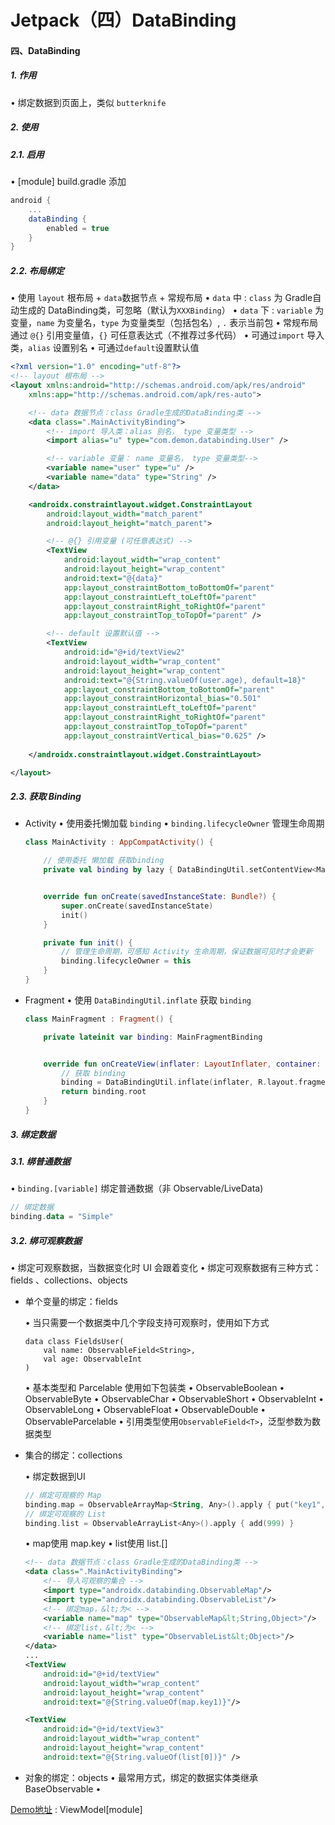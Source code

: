 # Jetpack（四）DataBinding

#### 四、DataBinding

##### 1. 作用

• 绑定数据到页面上，类似 `butterknife` 

##### 2. 使用

##### 2.1. 启用

• [module] build.gradle 添加

```groovy
android {
    ...
    dataBinding {
        enabled = true
    }
}
```

##### 2.2. 布局绑定

• 使用 `layout` 根布局 + `data`数据节点 + 常规布局
• `data` 中 : `class` 为 Gradle自动生成的 DataBinding类，可忽略（默认为`XXXBinding`）
• `data` 下 :  `variable` 为变量，`name` 为变量名，`type` 为变量类型（包括包名）, `.` 表示当前包
• 常规布局通过 `@{}` 引用变量值，`{}` 可任意表达式（不推荐过多代码）
• 可通过`import` 导入类，`alias` 设置别名
• 可通过`default`设置默认值

```xml
<?xml version="1.0" encoding="utf-8"?>
<!-- layout 根布局 -->
<layout xmlns:android="http://schemas.android.com/apk/res/android"
    xmlns:app="http://schemas.android.com/apk/res-auto">

    <!-- data 数据节点：class Gradle生成的DataBinding类 -->
    <data class=".MainActivityBinding">
        <!-- import 导入类：alias 别名， type 变量类型 -->
        <import alias="u" type="com.demon.databinding.User" />

        <!-- variable 变量： name 变量名， type 变量类型-->
        <variable name="user" type="u" />
        <variable name="data" type="String" />
    </data>

    <androidx.constraintlayout.widget.ConstraintLayout
        android:layout_width="match_parent"
        android:layout_height="match_parent">

        <!-- @{} 引用变量 (可任意表达式) -->
        <TextView
            android:layout_width="wrap_content"
            android:layout_height="wrap_content"
            android:text="@{data}"
            app:layout_constraintBottom_toBottomOf="parent"
            app:layout_constraintLeft_toLeftOf="parent"
            app:layout_constraintRight_toRightOf="parent"
            app:layout_constraintTop_toTopOf="parent" />

        <!-- default 设置默认值 -->
        <TextView
            android:id="@+id/textView2"
            android:layout_width="wrap_content"
            android:layout_height="wrap_content"
            android:text="@{String.valueOf(user.age), default=18}"
            app:layout_constraintBottom_toBottomOf="parent"
            app:layout_constraintHorizontal_bias="0.501"
            app:layout_constraintLeft_toLeftOf="parent"
            app:layout_constraintRight_toRightOf="parent"
            app:layout_constraintTop_toTopOf="parent"
            app:layout_constraintVertical_bias="0.625" />
        
    </androidx.constraintlayout.widget.ConstraintLayout>

</layout>
```

##### 2.3. 获取 Binding

- Activity
  • 使用委托懒加载 `binding`
  • `binding.lifecycleOwner` 管理生命周期

  ```kotlin
  class MainActivity : AppCompatActivity() {
  
      // 使用委托 懒加载 获取binding
      private val binding by lazy { DataBindingUtil.setContentView<MainActivityBinding>(this, R.layout.activity_main) }
  
  
      override fun onCreate(savedInstanceState: Bundle?) {
          super.onCreate(savedInstanceState)
          init()
      }
  
      private fun init() {
          // 管理生命周期，可感知 Activity 生命周期，保证数据可见时才会更新
          binding.lifecycleOwner = this
      }
  }
  ```

- Fragment
  • 使用 `DataBindingUtil.inflate` 获取 `binding`

  ```kotlin
  class MainFragment : Fragment() {
  
      private lateinit var binding: MainFragmentBinding
  
  
      override fun onCreateView(inflater: LayoutInflater, container: ViewGroup?, savedInstanceState: Bundle?): View? {
          // 获取 binding
          binding = DataBindingUtil.inflate(inflater, R.layout.fragment_main, container, false)
          return binding.root
      }
  }
  ```

##### 3. 绑定数据

##### 3.1. 绑普通数据

• `binding.[variable]` 绑定普通数据（非 Observable/LiveData)

```kotlin
// 绑定数据
binding.data = "Simple"
```

##### 3.2. 绑可观察数据

• 绑定可观察数据，当数据变化时 UI 会跟着变化
• 绑定可观察数据有三种方式：fields 、collections、objects

- 单个变量的绑定：fields 

  • 当只需要一个数据类中几个字段支持可观察时，使用如下方式

  ```
  data class FieldsUser(
      val name: ObservableField<String>,
      val age: ObservableInt
  )
  ```

  • 基本类型和 Parcelable 使用如下包装类
    • ObservableBoolean
    • ObservableByte
    • ObservableChar
    • ObservableShort
    • ObservableInt
    • ObservableLong
    • ObservableFloat
    • ObservableDouble
    • ObservableParcelable
  • 引用类型使用`ObservableField<T>`，泛型参数为数据类型

- 集合的绑定：collections

  • 绑定数据到UI

  ```kotlin
  // 绑定可观察的 Map
  binding.map = ObservableArrayMap<String, Any>().apply { put("key1", 888) }
  // 绑定可观察的 List
  binding.list = ObservableArrayList<Any>().apply { add(999) }
  ```

  • map使用 map.key
  • list使用 list.[]

  ```xml
  <!-- data 数据节点：class Gradle生成的DataBinding类 -->
  <data class=".MainActivityBinding">
      <!-- 导入可观察的集合 -->
      <import type="androidx.databinding.ObservableMap"/>
      <import type="androidx.databinding.ObservableList"/>
      <!-- 绑定map，&lt;为< -->
      <variable name="map" type="ObservableMap&lt;String,Object>"/>
      <!-- 绑定list，&lt;为< -->
      <variable name="list" type="ObservableList&lt;Object>"/>
  </data>
  ...
  <TextView
      android:id="@+id/textView"
      android:layout_width="wrap_content"
      android:layout_height="wrap_content"
      android:text="@{String.valueOf(map.key1)}"/>
  
  <TextView
      android:id="@+id/textView3"
      android:layout_width="wrap_content"
      android:layout_height="wrap_content"
      android:text="@{String.valueOf(list[0])}" />
  ```

- 对象的绑定：objects
  • 最常用方式，绑定的数据实体类继承 BaseObservable
  • 



[Demo地址](https://github.com/aiybybz/AndroidDemo) : ViewModel[module]

